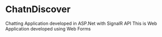 # ChatnDiscover
Chatting Application developed in ASP.Net with SignalR API
This is Web Application developed using Web Forms
